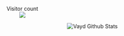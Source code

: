 <p align="center"> 
  Visitor count<br>
  <img src="https://profile-counter.glitch.me/sagar-viradiya/count.svg" />
</p>
<img align="right" alt="Vayd Github Stats" src="https://github-readme-stats.vercel.app/api?username=Vayd0&theme=tokyonight&show_icons=true&hide_border=false" />
